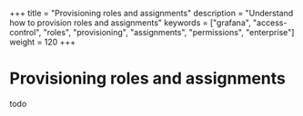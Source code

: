 +++
title = "Provisioning roles and assignments"
description = "Understand how to provision roles and assignments"
keywords = ["grafana", "access-control", "roles", "provisioning", "assignments", "permissions", "enterprise"]
weight = 120
+++

# Provisioning roles and assignments

todo
